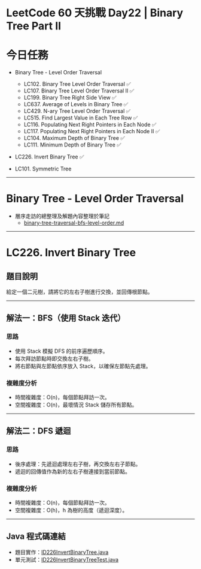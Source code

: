 # LeetCode 60 天挑戰 Day22 | Binary Tree Part II

# 今日任務

- Binary Tree - Level Order Traversal
  - LC102. Binary Tree Level Order Traversal ✅
  - LC107. Binary Tree Level Order Traversal II ✅
  - LC199. Binary Tree Right Side View ✅
  - LC637. Average of Levels in Binary Tree ✅
  - LC429. N-ary Tree Level Order Traversal ✅
  - LC515. Find Largest Value in Each Tree Row ✅
  - LC116. Populating Next Right Pointers in Each Node ✅
  - LC117. Populating Next Right Pointers in Each Node II ✅
  - LC104. Maximum Depth of Binary Tree ✅
  - LC111. Minimum Depth of Binary Tree ✅

- LC226. Invert Binary Tree ✅
- LC101. Symmetric Tree

---

# Binary Tree - Level Order Traversal

- 層序走訪的總整理及解題內容整理於筆記
  - [binary-tree-traversal-bfs-level-order.md](../binary-tree-traversal-bfs-level-order.md)

---

# LC226. Invert Binary Tree

## 題目說明

給定一個二元樹，請將它的左右子樹進行交換，並回傳根節點。

---

## 解法一：BFS（使用 Stack 迭代）

### 思路
- 使用 Stack 模擬 DFS 的前序遍歷順序。
- 每次拜訪節點時即交換左右子樹。
- 將右節點與左節點依序放入 Stack，以確保左節點先處理。

### 複雜度分析
- 時間複雜度：O(n)，每個節點拜訪一次。
- 空間複雜度：O(n)，最壞情況 Stack 儲存所有節點。

---

## 解法二：DFS 遞迴

### 思路
- 後序處理：先遞迴處理左右子樹，再交換左右子節點。
- 遞迴的回傳值作為新的左右子樹連接到當前節點。

### 複雜度分析
- 時間複雜度：O(n)，每個節點拜訪一次。
- 空間複雜度：O(h)，h 為樹的高度（遞迴深度）。

---

## Java 程式碼連結

- 題目實作：[ID226InvertBinaryTree.java](../../src/main/java/io/github/monty/leetcode/binarytree/ID226InvertBinaryTree.java)
- 單元測試：[ID226InvertBinaryTreeTest.java](../../src/test/java/io/github/monty/leetcode/binarytree/ID226InvertBinaryTreeTest.java)
